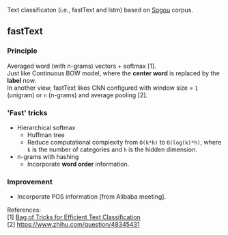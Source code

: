 Text classificaton (i.e., fastText and lstm) based on [Sogou](http://www.sogou.com/labs/resource/cs.php) corpus.

## fastText

### Principle
Averaged word (with n-grams) vectors + softmax [1].  
Just like Continuous BOW model, where the **center word** is replaced by the **label** now.  
In another view, fastText likes CNN configured with window size = `1` (unigram) or `n` (n-grams) and average pooling [2]. 

### 'Fast' tricks
- Hierarchical softmax
    - Huffman tree
    - Reduce computational complexity from `O(k*h)` to `O(log(k)*h)`, where `k` is the number of categories and `h` is the hidden dimension.
- n-grams with hashing
    - Incorporate **word order** information.

### Improvement
- Incorporate POS information [from Alibaba meeting].

References:  
[1] [Bag of Tricks for Efficient Text Classification](https://arxiv.org/abs/1607.01759)  
[2] https://www.zhihu.com/question/48345431  

